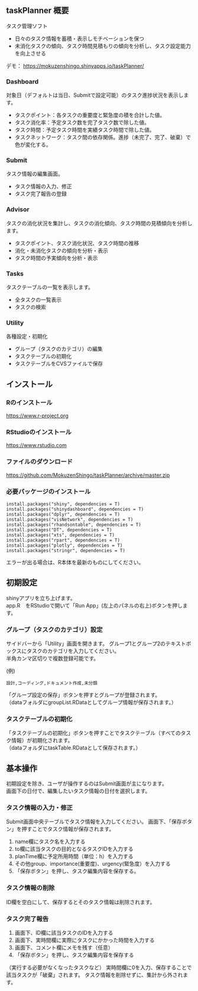 ## taskPlanner 概要
タスク管理ソフト
* 日々のタスク情報を蓄積・表示しモチベーションを保つ
* 未消化タスクの傾向、タスク時間見積もりの傾向を分析し、タスク設定能力を向上させる

デモ： https://mokuzenshingo.shinyapps.io/taskPlanner/

### Dashboard
対象日（デフォルトは当日、Submitで設定可能）のタスク進捗状況を表示します。
* タスクポイント：各タスクの重要度と緊急度の積を合計した値。
* タスク消化率：予定タスク数を完了タスク数で除した値。
* タスク時間：予定タスク時間を実績タスク時間で除した値。
* タスクネットワーク：タスク間の依存関係。進捗（未完了、完了、破棄）で色が変化する。

### Submit
タスク情報の編集画面。
* タスク情報の入力、修正
* タスク完了報告の登録

### Advisor
タスクの消化状況を集計し、タスクの消化傾向、タスク時間の見積傾向を分析します。
* タスクポイント、タスク消化状況、タスク時間の推移
* 消化・未消化タスクの傾向を分析・表示
* タスク時間の予実傾向を分析・表示

### Tasks
タスクテーブルの一覧を表示します。
* 全タスクの一覧表示
* タスクの検索

### Utility
各種設定・初期化
* グループ（タスクのカテゴリ）の編集
* タスクテーブルの初期化
* タスクテーブルをCVSファイルで保存

## インストール

### Rのインストール
https://www.r-project.org

### RStudioのインストール
https://www.rstudio.com

### ファイルのダウンロード
https://github.com/MokuzenShingo/taskPlanner/archive/master.zip

### 必要パッケージのインストール

```{r}
install.packages("shiny", dependencies = T)
install.packages("shinydashboard", dependencies = T)
install.packages("dplyr", dependencies = T)
install.packages("visNetwork", dependencies = T)
install.packages("rhandsontable", dependencies = T)
install.packages("DT", dependencies = T)
install.packages("xts", dependencies = T)
install.packages("rpart", dependencies = T)
install.packages("plotly", dependencies = T)
install.packages("stringr", dependencies = T)
```
エラーが出る場合は、R本体を最新のものにしてください。

## 初期設定
shinyアプリを立ち上げます。  
app.R　をRStudioで開いて「Run App」(左上のパネルの右上)ボタンを押します。

### グループ（タスクのカテゴリ）設定
サイドバーから「Utility」画面を開きます。 
グループ1とグループ2のテキストボックスにタスクのカテゴリを入力してください。  
半角カンマ区切りで複数登録可能です。   

(例)
```
設計,コーディング,ドキュメント作成,未分類
```
「グループ設定の保存」ボタンを押すとグループが登録されます。  
（dataフォルダにgroupList.RDataとしてグループ情報が保存されます。）

### タスクテーブルの初期化
「タスクテーブルの初期化」ボタンを押すことでタスクテーブル（すべてのタスク情報）が初期化されます。  
（dataフォルダにtaskTable.RDataとして保存されます。）

## 基本操作
初期設定を除き、ユーザが操作するのはSubmit画面が主になります。  
画面下の日付で、編集したいタスク情報の日付を選択します。

### タスク情報の入力・修正
Submit画面中央テーブルでタスク情報を入力してください。
画面下、「保存ボタン」を押すことでタスク情報が保存されます。
1. name欄にタスク名を入力する
2. to欄に該当タスクの目的となるタスクIDを入力する
3. planTime欄に予定所用時間（単位：h）を入力する
4. その他group、importance(重要度)、urgency(緊急度）を入力する
5. 「保存ボタン」を押し、タスク編集内容を保存する。

### タスク情報の削除
ID欄を空白にして、保存するとそのタスク情報は削除されます。

### タスク完了報告

1. 画面下、ID欄に該当タスクのIDを入力する
2. 画面下、実時間欄に実際にタスクにかかった時間を入力する
3. 画面下、コメント欄にメモを残す（任意）
4. 「保存ボタン」を押し、タスク編集内容を保存する

（実行する必要がなくなったタスクなど）
実時間欄に0を入力、保存することで該当タスクが「破棄」されます。
タスク情報を削除せずに、集計から外されます。
